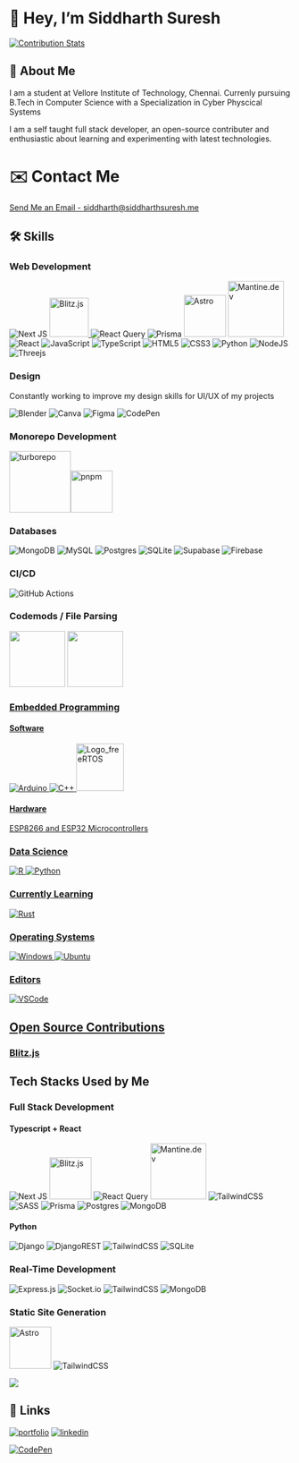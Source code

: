 # 👋 Hey, I’m Siddharth Suresh

[![Contribution Stats](https://github-contribution-stats.vercel.app/api/?username=siddhsuresh)](https://github.com/LordDashMe/github-contribution-stats/)

## 🚀 About Me

I am a student at Vellore Institute of Technology, Chennai. Currenly pursuing B.Tech in Computer Science with a Specialization in Cyber Physcical Systems

I am a self taught full stack developer, an open-source contributer and enthusiastic about learning and experimenting with latest technologies.

# ✉️ Contact Me

[Send Me an Email - siddharth@siddharthsuresh.me](mailto:siddharth@siddharthsuresh.me)

## 🛠 Skills

### Web Development

![Next JS](https://img.shields.io/badge/Next-black?style=for-the-badge&logo=next.js&logoColor=white) <a href="https://blitzjs.com"><img src="https://user-images.githubusercontent.com/83594610/200160432-d97e45ea-371d-4f9a-a83d-da505bc04057.png" alt="Blitz.js" width="70"/> </a>![React Query](https://img.shields.io/badge/-React%20Query-FF4154?style=for-the-badge&logo=react%20query&logoColor=white) ![Prisma](https://img.shields.io/badge/Prisma-3982CE?style=for-the-badge&logo=Prisma&logoColor=white) <img src="https://user-images.githubusercontent.com/83594610/200160836-8d8077ee-2aee-4b8a-a3a6-7a37ed935ab5.png" alt="Astro" width="75"/> <a href="https://mantine.dev/"><img src="https://user-images.githubusercontent.com/83594610/200160775-1b62c712-30e2-4863-a51b-db218dcc5289.png" alt="Mantine.dev" width="100"/> </a> ![React](https://img.shields.io/badge/react-%2320232a.svg?style=for-the-badge&logo=react&logoColor=%2361DAFB) ![JavaScript](https://img.shields.io/badge/javascript-%23323330.svg?style=for-the-badge&logo=javascript&logoColor=%23F7DF1E) ![TypeScript](https://img.shields.io/badge/typescript-%23007ACC.svg?style=for-the-badge&logo=typescript&logoColor=white) ![HTML5](https://img.shields.io/badge/html5-%23E34F26.svg?style=for-the-badge&logo=html5&logoColor=white) ![CSS3](https://img.shields.io/badge/css3-%231572B6.svg?style=for-the-badge&logo=css3&logoColor=white) ![Python](https://img.shields.io/badge/python-3670A0?style=for-the-badge&logo=python&logoColor=ffdd54) ![NodeJS](https://img.shields.io/badge/node.js-6DA55F?style=for-the-badge&logo=node.js&logoColor=white) ![Threejs](https://img.shields.io/badge/threejs-black?style=for-the-badge&logo=three.js&logoColor=white)

### Design
Constantly working to improve my design skills for UI/UX of my projects

![Blender](https://img.shields.io/badge/blender-%23F5792A.svg?style=for-the-badge&logo=blender&logoColor=white) ![Canva](https://img.shields.io/badge/Canva-%2300C4CC.svg?style=for-the-badge&logo=Canva&logoColor=white) ![Figma](https://img.shields.io/badge/figma-%23F24E1E.svg?style=for-the-badge&logo=figma&logoColor=white)
![CodePen](https://img.shields.io/badge/Codepen-000000?style=for-the-badge&logo=codepen&logoColor=white)

### Monorepo Development

<a href="https://turbo.build/"><img src="https://user-images.githubusercontent.com/83594610/200160320-d982d1ab-7259-410c-b4d8-4ae4ce3d18f3.png" alt="turborepo" width="110"/></a><a href="https://pnpm.io/"><img src="https://user-images.githubusercontent.com/83594610/200160335-97ca93e7-5809-46a8-a80b-f9a551449221.png" alt="pnpm" width="75"/></a>

### Databases

![MongoDB](https://img.shields.io/badge/MongoDB-%234ea94b.svg?style=for-the-badge&logo=mongodb&logoColor=white) 	![MySQL](https://img.shields.io/badge/mysql-%2300f.svg?style=for-the-badge&logo=mysql&logoColor=white) ![Postgres](https://img.shields.io/badge/postgres-%23316192.svg?style=for-the-badge&logo=postgresql&logoColor=white) ![SQLite](https://img.shields.io/badge/sqlite-%2307405e.svg?style=for-the-badge&logo=sqlite&logoColor=white) ![Supabase](https://img.shields.io/badge/Supabase-3ECF8E?style=for-the-badge&logo=supabase&logoColor=white) ![Firebase](https://img.shields.io/badge/Firebase-039BE5?style=for-the-badge&logo=Firebase&logoColor=white)

### CI/CD

![GitHub Actions](https://img.shields.io/badge/github%20actions-%232671E5.svg?style=for-the-badge&logo=githubactions&logoColor=white)

### Codemods / File Parsing

<a href="https://github.com/facebook/jscodeshift"><img src="https://user-images.githubusercontent.com/83594610/200168314-84a70855-1210-488c-a42a-51684c0de094.png" width="100"/></a> <a href="https://swc.rs/"><img src="https://user-images.githubusercontent.com/83594610/200168429-ae20f155-31ef-4486-9289-1b202968bab8.png" width="100"/></a><a href="https://github.com/facebook/jscodeshift">

### Embedded Programming
 
#### Software
![Arduino](https://img.shields.io/badge/-Arduino-00979D?style=for-the-badge&logo=Arduino&logoColor=white) ![C++](https://img.shields.io/badge/c++-%2300599C.svg?style=for-the-badge&logo=c%2B%2B&logoColor=white) <img src="https://user-images.githubusercontent.com/83594610/200159993-dd3094ee-311f-41f0-bc9f-191247515ad2.png" alt="Logo_freeRTOS" width="85"/>
#### Hardware
ESP8266 and ESP32 Microcontrollers

### Data Science

![R](https://img.shields.io/badge/r-%23276DC3.svg?style=for-the-badge&logo=r&logoColor=white) ![Python](https://img.shields.io/badge/python-3670A0?style=for-the-badge&logo=python&logoColor=ffdd54)

### Currently Learning
![Rust](https://img.shields.io/badge/Rust-000000?style=for-the-badge&logo=rust&logoColor=white)

### Operating Systems
![Windows](https://img.shields.io/badge/Windows-0078D6?style=for-the-badge&logo=windows&logoColor=white) ![Ubuntu](https://img.shields.io/badge/Ubuntu-E95420?style=for-the-badge&logo=ubuntu&logoColor=white) 

### Editors
![VSCode](https://img.shields.io/badge/VSCode-0078D4?style=for-the-badge&logo=visual%20studio%20code&logoColor=white)

## Open Source Contributions

### [**Blitz.js**](https://github.com/blitz-js/blitz/#maintainers-level-1-)

<!-- [![GitHub Streak](https://streak-stats.demolab.com?user=siddhsuresh&theme=github-dark-blue&hide_border=true)](https://git.io/streak-stats) -->

## Tech Stacks Used by Me

### Full Stack Development
#### Typescript + React
![Next JS](https://img.shields.io/badge/Next-black?style=for-the-badge&logo=next.js&logoColor=white) <img src="https://user-images.githubusercontent.com/83594610/200160432-d97e45ea-371d-4f9a-a83d-da505bc04057.png" alt="Blitz.js" width="75"/> ![React Query](https://img.shields.io/badge/-React%20Query-FF4154?style=for-the-badge&logo=react%20query&logoColor=white) <img src="https://user-images.githubusercontent.com/83594610/200160775-1b62c712-30e2-4863-a51b-db218dcc5289.png" alt="Mantine.dev" width="100"/>
 ![TailwindCSS](https://img.shields.io/badge/tailwindcss-%2338B2AC.svg?style=for-the-badge&logo=tailwind-css&logoColor=white) ![SASS](https://img.shields.io/badge/SASS-hotpink.svg?style=for-the-badge&logo=SASS&logoColor=white) ![Prisma](https://img.shields.io/badge/Prisma-3982CE?style=for-the-badge&logo=Prisma&logoColor=white) ![Postgres](https://img.shields.io/badge/postgres-%23316192.svg?style=for-the-badge&logo=postgresql&logoColor=white) ![MongoDB](https://img.shields.io/badge/MongoDB-%234ea94b.svg?style=for-the-badge&logo=mongodb&logoColor=white)

#### Python
![Django](https://img.shields.io/badge/django-%23092E20.svg?style=for-the-badge&logo=django&logoColor=white) ![DjangoREST](https://img.shields.io/badge/DJANGO-REST-ff1709?style=for-the-badge&logo=django&logoColor=white&color=ff1709&labelColor=gray) ![TailwindCSS](https://img.shields.io/badge/tailwindcss-%2338B2AC.svg?style=for-the-badge&logo=tailwind-css&logoColor=white) ![SQLite](https://img.shields.io/badge/sqlite-%2307405e.svg?style=for-the-badge&logo=sqlite&logoColor=white)

### Real-Time Development
![Express.js](https://img.shields.io/badge/express.js-%23404d59.svg?style=for-the-badge&logo=express&logoColor=%2361DAFB) ![Socket.io](https://img.shields.io/badge/Socket.io-black?style=for-the-badge&logo=socket.io&badgeColor=010101) ![TailwindCSS](https://img.shields.io/badge/tailwindcss-%2338B2AC.svg?style=for-the-badge&logo=tailwind-css&logoColor=white) ![MongoDB](https://img.shields.io/badge/MongoDB-%234ea94b.svg?style=for-the-badge&logo=mongodb&logoColor=white)

### Static Site Generation
<img src="https://user-images.githubusercontent.com/83594610/200160836-8d8077ee-2aee-4b8a-a3a6-7a37ed935ab5.png" alt="Astro" width="75"/> ![TailwindCSS](https://img.shields.io/badge/tailwindcss-%2338B2AC.svg?style=for-the-badge&logo=tailwind-css&logoColor=white)
 
![](http://github-profile-summary-cards.vercel.app/api/cards/profile-details?username=siddhsuresh&theme=default) 

## 🔗 Links
[![portfolio](https://img.shields.io/badge/my_portfolio-011039?style=for-the-badge&logo=ko-fi&logoColor=29fc9b)](https://siddharthsuresh.me/)
[![linkedin](https://img.shields.io/badge/linkedin-black?style=for-the-badge&logo=linkedin&logoColor=0A66C2)](https://www.linkedin.com/in/siddharth-sureshn/)
<!-- [![twitter](https://img.shields.io/badge/twitter-black?style=for-the-badge&logo=twitter&logoColor=0A66C2)](https://twitter.com/_siddhsuresh) -->
[![CodePen](https://img.shields.io/badge/Codepen-000000?style=for-the-badge&logo=codepen&logoColor=white)](https://codepen.io/siddhsuresh)

